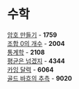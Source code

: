 # 수학
[암호 만들기](https://github.com/wayandway/algorithms-cpp/blob/master/BOJ/Mathematics/1759.cpp) - **1759** <br>
[조합 0의 개수](https://github.com/wayandway/algorithms-cpp/blob/master/BOJ/Mathematics/2004.cpp) - **2004** <br>
[통계학](https://github.com/wayandway/algorithms-cpp/blob/master/BOJ/Mathematics/2108.cpp) - **2108** <br>
[평균은 넘겠지](https://github.com/wayandway/algorithms-cpp/blob/master/BOJ/Mathematics/4344.cpp) - **4344** <br>
[카잉 달력](https://github.com/wayandway/algorithms-cpp/blob/master/BOJ/Mathematics/6064.cpp) - **6064** <br>
[골드 바흐의 추측](https://github.com/wayandway/algorithms-cpp/blob/master/BOJ/Mathematics/9020.cpp) - **9020** <br>
